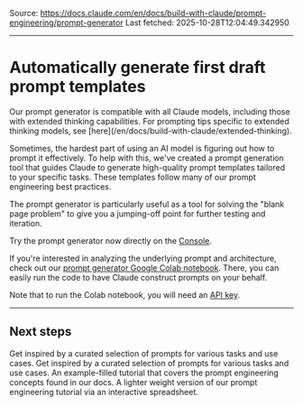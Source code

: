 Source: https://docs.claude.com/en/docs/build-with-claude/prompt-engineering/prompt-generator
Last fetched: 2025-10-28T12:04:49.342950

---

# Automatically generate first draft prompt templates

<Note>
  Our prompt generator is compatible with all Claude models, including those with extended thinking capabilities. For prompting tips specific to extended thinking models, see [here](/en/docs/build-with-claude/extended-thinking).
</Note>

Sometimes, the hardest part of using an AI model is figuring out how to prompt it effectively. To help with this, we've created a prompt generation tool that guides Claude to generate high-quality prompt templates tailored to your specific tasks. These templates follow many of our prompt engineering best practices.

The prompt generator is particularly useful as a tool for solving the "blank page problem" to give you a jumping-off point for further testing and iteration.

<Tip>Try the prompt generator now directly on the [Console](https://console.anthropic.com/dashboard).</Tip>

If you're interested in analyzing the underlying prompt and architecture, check out our [prompt generator Google Colab notebook](https://anthropic.com/metaprompt-notebook/). There, you can easily run the code to have Claude construct prompts on your behalf.

<Note>Note that to run the Colab notebook, you will need an [API key](https://console.anthropic.com/settings/keys).</Note>

***

## Next steps

<CardGroup cols={2}>
  <Card title="Start prompt engineering" icon="link" href="/en/docs/build-with-claude/prompt-engineering/be-clear-and-direct">
    Get inspired by a curated selection of prompts for various tasks and use cases.
  </Card>

  <Card title="Prompt library" icon="link" href="/en/resources/prompt-library/library">
    Get inspired by a curated selection of prompts for various tasks and use cases.
  </Card>

  <Card title="GitHub prompting tutorial" icon="link" href="https://github.com/anthropics/prompt-eng-interactive-tutorial">
    An example-filled tutorial that covers the prompt engineering concepts found in our docs.
  </Card>

  <Card title="Google Sheets prompting tutorial" icon="link" href="https://docs.google.com/spreadsheets/d/19jzLgRruG9kjUQNKtCg1ZjdD6l6weA6qRXG5zLIAhC8">
    A lighter weight version of our prompt engineering tutorial via an interactive spreadsheet.
  </Card>
</CardGroup>